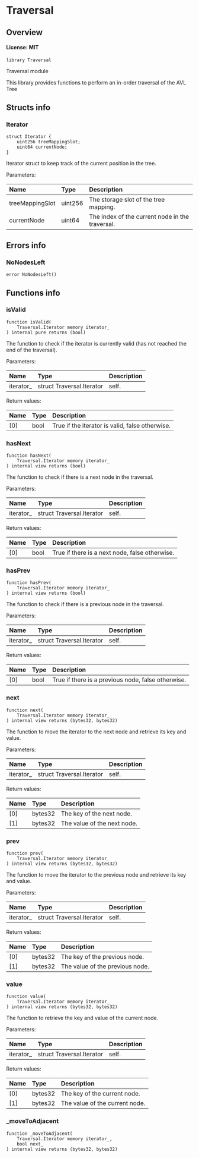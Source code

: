 # Traversal

## Overview

#### License: MIT

```solidity
library Traversal
```

Traversal module

This library provides functions to perform an in-order traversal of the AVL Tree
## Structs info

### Iterator

```solidity
struct Iterator {
	uint256 treeMappingSlot;
	uint64 currentNode;
}
```

Iterator struct to keep track of the current position in the tree.


Parameters:

| Name            | Type    | Description                                     |
| :-------------- | :------ | :---------------------------------------------- |
| treeMappingSlot | uint256 | The storage slot of the tree mapping.           |
| currentNode     | uint64  | The index of the current node in the traversal. |

## Errors info

### NoNodesLeft

```solidity
error NoNodesLeft()
```


## Functions info

### isValid

```solidity
function isValid(
    Traversal.Iterator memory iterator_
) internal pure returns (bool)
```

The function to check if the iterator is currently valid (has not reached the end of the traversal).


Parameters:

| Name      | Type                      | Description |
| :-------- | :------------------------ | :---------- |
| iterator_ | struct Traversal.Iterator | self.       |


Return values:

| Name | Type | Description                                     |
| :--- | :--- | :---------------------------------------------- |
| [0]  | bool | True if the iterator is valid, false otherwise. |

### hasNext

```solidity
function hasNext(
    Traversal.Iterator memory iterator_
) internal view returns (bool)
```

The function to check if there is a next node in the traversal.


Parameters:

| Name      | Type                      | Description |
| :-------- | :------------------------ | :---------- |
| iterator_ | struct Traversal.Iterator | self.       |


Return values:

| Name | Type | Description                                    |
| :--- | :--- | :--------------------------------------------- |
| [0]  | bool | True if there is a next node, false otherwise. |

### hasPrev

```solidity
function hasPrev(
    Traversal.Iterator memory iterator_
) internal view returns (bool)
```

The function to check if there is a previous node in the traversal.


Parameters:

| Name      | Type                      | Description |
| :-------- | :------------------------ | :---------- |
| iterator_ | struct Traversal.Iterator | self.       |


Return values:

| Name | Type | Description                                        |
| :--- | :--- | :------------------------------------------------- |
| [0]  | bool | True if there is a previous node, false otherwise. |

### next

```solidity
function next(
    Traversal.Iterator memory iterator_
) internal view returns (bytes32, bytes32)
```

The function to move the iterator to the next node and retrieve its key and value.


Parameters:

| Name      | Type                      | Description |
| :-------- | :------------------------ | :---------- |
| iterator_ | struct Traversal.Iterator | self.       |


Return values:

| Name | Type    | Description                 |
| :--- | :------ | :-------------------------- |
| [0]  | bytes32 | The key of the next node.   |
| [1]  | bytes32 | The value of the next node. |

### prev

```solidity
function prev(
    Traversal.Iterator memory iterator_
) internal view returns (bytes32, bytes32)
```

The function to move the iterator to the previous node and retrieve its key and value.


Parameters:

| Name      | Type                      | Description |
| :-------- | :------------------------ | :---------- |
| iterator_ | struct Traversal.Iterator | self.       |


Return values:

| Name | Type    | Description                     |
| :--- | :------ | :------------------------------ |
| [0]  | bytes32 | The key of the previous node.   |
| [1]  | bytes32 | The value of the previous node. |

### value

```solidity
function value(
    Traversal.Iterator memory iterator_
) internal view returns (bytes32, bytes32)
```

The function to retrieve the key and value of the current node.


Parameters:

| Name      | Type                      | Description |
| :-------- | :------------------------ | :---------- |
| iterator_ | struct Traversal.Iterator | self.       |


Return values:

| Name | Type    | Description                    |
| :--- | :------ | :----------------------------- |
| [0]  | bytes32 | The key of the current node.   |
| [1]  | bytes32 | The value of the current node. |

### _moveToAdjacent

```solidity
function _moveToAdjacent(
    Traversal.Iterator memory iterator_,
    bool next_
) internal view returns (bytes32, bytes32)
```


